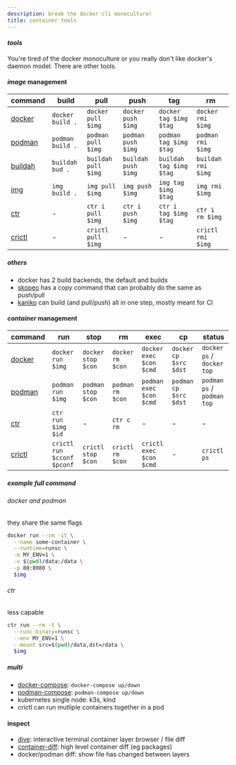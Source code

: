 ```yaml
---
description: break the docker cli monoculture!
title: container tools
---
```


#### _tools_

You're tired of the docker monoculture
or you really don't like docker's daemon model.
There are other tools.

#### _image_ management

| command            | build            | pull                | push                | tag                     | rm                 |
| ------------------ | ---------------- | ------------------- | ------------------- | ----------------------- | ------------------ |
| [docker][docker]   | `docker build .` | `docker pull $img`  | `docker push $img`  | `docker tag $img $tag`  | `docker rmi $img`  |
| [podman][podman]   | `podman build .` | `podman pull $img`  | `podman push $img`  | `podman tag $img $tag`  | `podman rmi $img`  |
| [buildah][buildah] | `buildah bud .`  | `buildah pull $img` | `buildah push $img` | `buildah tag $img $tag` | `buildah rmi $img` |
| [img][img]         | `img build .`    | `img pull $img`     | `img push $img`     | `img tag $img $tag`     | `img rmi $img`     |
| [ctr][ctr]         | -                | `ctr i pull $img`   | `ctr i push $img`   | `ctr i tag $img $tag`   | `ctr i rm $img`    |
| [crictl][crictl]   | -                | `crictl pull $img`  | -                   | -                       | `crictl rmi $img`  |

##### _others_

- docker has 2 build backends, the default and buildx
- [skopeo][skopeo] has a copy command that can probably do the same as push/pull
- [kaniko][kaniko] can build (and pull/push) all in one step, mostly meant for CI

#### _container_ management

| command          | run                        | stop               | rm               | exec                    | cp                    | status                     |
| ---------------- | -------------------------- | ------------------ | ---------------- | ----------------------- | --------------------- | -------------------------- |
| [docker][docker] | `docker run $img`          | `docker stop $con` | `docker rm $con` | `docker exec $con $cmd` | `docker cp $src $dst` | `docker ps` / `docker top` |
| [podman][podman] | `podman run $img`          | `podman stop $con` | `podman rm $con` | `podman exec $con $cmd` | `podman cp $src $dst` | `podman ps` / `podman top` |
| [ctr][ctr]       | `ctr run $img $id`         | -                  | `ctr c rm`       | -                       | -                     | -                          |
| [crictl][crictl] | `crictl run $cconf $pconf` | `crictl stop $con` | `crictl rm $con` | `crictl exec $con $cmd` | -                     | `crictl ps`                |

##### _example_ full command

###### _docker_ and podman

they share the same flags

```sh
docker run --rm -it \
  --name some-container \
  --runtime=runsc \
  -e MY_ENV=1 \
  -v $(pwd)/data:/data \
  -p 80:8080 \
  $img
```

###### _ctr_

less capable

```sh
ctr run --rm -t \
  --runc-binary=runsc \
  --env MY_ENV=1 \
  --mount src=$(pwd)/data,dst=/data \
  $img
```

##### _multi_

- [docker-compose][docker-compose]: `docker-compose up/down`
- [podman-compose][podman-compose]: `podman-compose up/down`
- kubernetes single node: k3s, kind
- crictl can run mutliple containers together in a pod

#### inspect

- [dive][dive]: interactive terminal container layer browser / file diff
- [container-diff][diff]: high level container diff (eg packages)
- docker/podman diff: show file has changed between layers

[buildah]: https://github.com/containers/buildah
[crictl]: https://github.com/kubernetes-sigs/cri-tools
[ctr]: https://github.com/containerd/containerd
[diff]: https://github.com/GoogleContainerTools/container-diff
[dive]: https://github.com/wagoodman/dive
[docker]: https://github.com/docker/docker
[docker-compose]: https://github.com/docker/compose
[img]: https://github.com/genuinetools/img
[kaniko]: https://github.com/GoogleContainerTools/kaniko
[podman]: https://github.com/containers/podman
[podman-compose]: https://github.com/containers/podman-compose
[skopeo]: https://github.com/containers/skopeo

